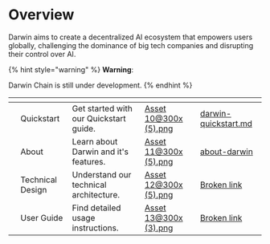 # Overview

Darwin aims to create a decentralized AI ecosystem that empowers users globally, challenging the dominance of big tech companies and disrupting their control over AI.

{% hint style="warning" %}
**Warning**:

Darwin Chain is still under development.
{% endhint %}

<table data-card-size="large" data-view="cards"><thead><tr><th></th><th></th><th></th><th data-hidden data-card-cover data-type="files"></th><th data-hidden data-card-target data-type="content-ref"></th></tr></thead><tbody><tr><td></td><td>Quickstart</td><td>Get started with our Quickstart guide.</td><td><a href=".gitbook/assets/Asset 10@300x (5).png">Asset 10@300x (5).png</a></td><td><a href="for-developers/darwin-quickstart.md">darwin-quickstart.md</a></td></tr><tr><td></td><td>About</td><td>Learn about Darwin and it's features.</td><td><a href=".gitbook/assets/Asset 11@300x (5).png">Asset 11@300x (5).png</a></td><td><a href="getting-started/about-darwin/">about-darwin</a></td></tr><tr><td></td><td>Technical Design</td><td>Understand our technical architecture.</td><td><a href=".gitbook/assets/Asset 12@300x (5).png">Asset 12@300x (5).png</a></td><td><a href="broken-reference">Broken link</a></td></tr><tr><td></td><td>User Guide</td><td>Find detailed usage instructions.       </td><td><a href=".gitbook/assets/Asset 13@300x (3).png">Asset 13@300x (3).png</a></td><td><a href="broken-reference">Broken link</a></td></tr></tbody></table>

